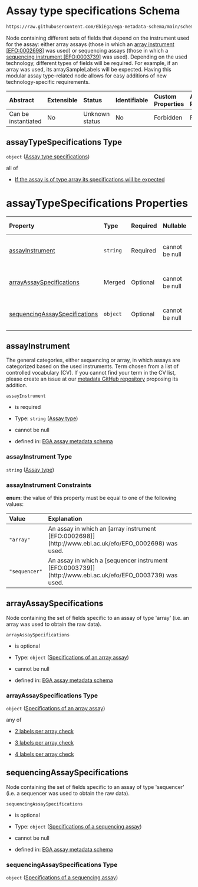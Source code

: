# Assay type specifications Schema

```txt
https://raw.githubusercontent.com/EbiEga/ega-metadata-schema/main/schemas/EGA.assay.json#/properties/assayTypeSpecifications
```

Node containing different sets of fields that depend on the instrument used for the assay: either array assays (those in which an [array instrument \[EFO:0002698\]](http://www.ebi.ac.uk/efo/EFO_0002698) was used) or sequencing assays (those in which a [sequencing instrument \[EFO:0003739\]](http://www.ebi.ac.uk/efo/EFO_0003739) was used). Depending on the used technology, different types of fields will be required. For example, if an array was used, its arraySampleLabels will be expected. Having this modular assay type-related node allows for easy additions of new technology-specific requirements.

| Abstract            | Extensible | Status         | Identifiable | Custom Properties | Additional Properties | Access Restrictions | Defined In                                                                 |
| :------------------ | :--------- | :------------- | :----------- | :---------------- | :-------------------- | :------------------ | :------------------------------------------------------------------------- |
| Can be instantiated | No         | Unknown status | No           | Forbidden         | Forbidden             | none                | [EGA.assay.json\*](../../../schemas/EGA.assay.json "open original schema") |

## assayTypeSpecifications Type

`object` ([Assay type specifications](ega-3-properties-assay-type-specifications.md))

all of

* [If the assay is of type array its specifications will be expected](ega-3-properties-assay-type-specifications-allof-if-the-assay-is-of-type-array-its-specifications-will-be-expected.md "check type definition")

# assayTypeSpecifications Properties

| Property                                                        | Type     | Required | Nullable       | Defined by                                                                                                                                                                                                                                                                                         |
| :-------------------------------------------------------------- | :------- | :------- | :------------- | :------------------------------------------------------------------------------------------------------------------------------------------------------------------------------------------------------------------------------------------------------------------------------------------------- |
| [assayInstrument](#assayinstrument)                             | `string` | Required | cannot be null | [EGA assay metadata schema](ega-3-properties-assay-type-specifications-properties-assay-type.md "https://raw.githubusercontent.com/EbiEga/ega-metadata-schema/main/schemas/EGA.assay.json#/properties/assayTypeSpecifications/properties/assayInstrument")                                         |
| [arrayAssaySpecifications](#arrayassayspecifications)           | Merged   | Optional | cannot be null | [EGA assay metadata schema](ega-3-properties-assay-type-specifications-properties-specifications-of-an-array-assay.md "https://raw.githubusercontent.com/EbiEga/ega-metadata-schema/main/schemas/EGA.assay.json#/properties/assayTypeSpecifications/properties/arrayAssaySpecifications")          |
| [sequencingAssaySpecifications](#sequencingassayspecifications) | `object` | Optional | cannot be null | [EGA assay metadata schema](ega-3-properties-assay-type-specifications-properties-specifications-of-a-sequencing-assay.md "https://raw.githubusercontent.com/EbiEga/ega-metadata-schema/main/schemas/EGA.assay.json#/properties/assayTypeSpecifications/properties/sequencingAssaySpecifications") |

## assayInstrument

The general categories, either sequencing or array, in which assays are categorized based on the used instruments. Term chosen from a list of controlled vocabulary (CV). If you cannot find your term in the CV list, please create an issue at our [metadata GitHub repository](https://github.com/EbiEga/ega-metadata-schema/issues/new/choose) proposing its addition.

`assayInstrument`

* is required

* Type: `string` ([Assay type](ega-3-properties-assay-type-specifications-properties-assay-type.md))

* cannot be null

* defined in: [EGA assay metadata schema](ega-3-properties-assay-type-specifications-properties-assay-type.md "https://raw.githubusercontent.com/EbiEga/ega-metadata-schema/main/schemas/EGA.assay.json#/properties/assayTypeSpecifications/properties/assayInstrument")

### assayInstrument Type

`string` ([Assay type](ega-3-properties-assay-type-specifications-properties-assay-type.md))

### assayInstrument Constraints

**enum**: the value of this property must be equal to one of the following values:

| Value         | Explanation                                                                                                    |
| :------------ | :------------------------------------------------------------------------------------------------------------- |
| `"array"`     | An assay in which an \[array instrument \[EFO:0002698]]\(http\://www\.ebi.ac.uk/efo/EFO\_0002698) was used.    |
| `"sequencer"` | An assay in which a \[sequencer instrument \[EFO:0003739]]\(http\://www\.ebi.ac.uk/efo/EFO\_0003739) was used. |

## arrayAssaySpecifications

Node containing the set of fields specific to an assay of type 'array' (i.e. an array was used to obtain the raw data).

`arrayAssaySpecifications`

* is optional

* Type: `object` ([Specifications of an array assay](ega-3-properties-assay-type-specifications-properties-specifications-of-an-array-assay.md))

* cannot be null

* defined in: [EGA assay metadata schema](ega-3-properties-assay-type-specifications-properties-specifications-of-an-array-assay.md "https://raw.githubusercontent.com/EbiEga/ega-metadata-schema/main/schemas/EGA.assay.json#/properties/assayTypeSpecifications/properties/arrayAssaySpecifications")

### arrayAssaySpecifications Type

`object` ([Specifications of an array assay](ega-3-properties-assay-type-specifications-properties-specifications-of-an-array-assay.md))

any of

* [2 labels per array check](ega-3-properties-assay-type-specifications-properties-specifications-of-an-array-assay-anyof-2-labels-per-array-check.md "check type definition")

* [3 labels per array check](ega-3-properties-assay-type-specifications-properties-specifications-of-an-array-assay-anyof-3-labels-per-array-check.md "check type definition")

* [4 labels per array check](ega-3-properties-assay-type-specifications-properties-specifications-of-an-array-assay-anyof-4-labels-per-array-check.md "check type definition")

## sequencingAssaySpecifications

Node containing the set of fields specific to an assay of type 'sequencer' (i.e. a sequencer was used to obtain the raw data).

`sequencingAssaySpecifications`

* is optional

* Type: `object` ([Specifications of a sequencing assay](ega-3-properties-assay-type-specifications-properties-specifications-of-a-sequencing-assay.md))

* cannot be null

* defined in: [EGA assay metadata schema](ega-3-properties-assay-type-specifications-properties-specifications-of-a-sequencing-assay.md "https://raw.githubusercontent.com/EbiEga/ega-metadata-schema/main/schemas/EGA.assay.json#/properties/assayTypeSpecifications/properties/sequencingAssaySpecifications")

### sequencingAssaySpecifications Type

`object` ([Specifications of a sequencing assay](ega-3-properties-assay-type-specifications-properties-specifications-of-a-sequencing-assay.md))
